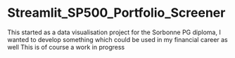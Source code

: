 # Streamlit_SP500_Portfolio_Screener
This started as a data visualisation project for the Sorbonne PG diploma, I wanted to develop something which could be used in my financial career as well
This is of course a work in progress
